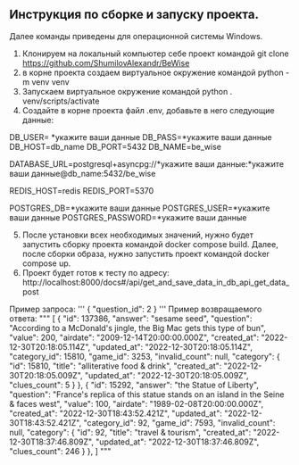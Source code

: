 <h2>Инструкция по сборке и запуску проекта.</h2>

Далее команды приведены для операционной системы Windows.
1. Клонируем на локальный компьютер себе проект командой git clone https://github.com/ShumilovAlexandr/BeWise
2. в корне проекта создаем виртуальное окружение командой python -m venv venv
3. Запускаем виртуальное окружение командой python . venv/scripts/activate
4. Создайте в корне проекта файл .env, добавьте в него следующие данные:

DB_USER= *укажите ваши данные
DB_PASS=*укажите ваши данные
DB_HOST=db_name
DB_PORT=5432
DB_NAME=be_wise

DATABASE_URL=postgresql+asyncpg://*укажите ваши данные:*укажите ваши данные@db_name:5432/be_wise

REDIS_HOST=redis
REDIS_PORT=5370

POSTGRES_DB=*укажите ваши данные
POSTGRES_USER=*укажите ваши данные
POSTGRES_PASSWORD=*укажите ваши данные

5. После установки всех необходимых значений, нужно будет запустить сборку 
   проекта командой docker compose build. Далее, после сборки образа, нужно 
   запустить проект командой docker compose up.
6. Проект будет готов к тесту по адресу: http://localhost:8000/docs#/api/get_and_save_data_in_db_api_get_data_post

Пример запроса:
'''
{
    "question_id": 2
}
'''
Пример возвращаемого ответа:
"""
[
  {
    "id": 137386,
    "answer": "sesame seed",
    "question": "According to a McDonald's jingle, the Big Mac gets this type of bun",
    "value": 200,
    "airdate": "2009-12-14T20:00:00.000Z",
    "created_at": "2022-12-30T20:18:05.114Z",
    "updated_at": "2022-12-30T20:18:05.114Z",
    "category_id": 15810,
    "game_id": 3253,
    "invalid_count": null,
    "category": {
      "id": 15810,
      "title": "alliterative food & drink",
      "created_at": "2022-12-30T20:18:05.009Z",
      "updated_at": "2022-12-30T20:18:05.009Z",
      "clues_count": 5
    }
  },
{
    "id": 15292,
    "answer": "the Statue of Liberty",
    "question": "France's replica of this statue stands on an island in the Seine & faces west",
    "value": 100,
    "airdate": "1989-02-08T20:00:00.000Z",
    "created_at": "2022-12-30T18:43:52.421Z",
    "updated_at": "2022-12-30T18:43:52.421Z",
    "category_id": 92,
    "game_id": 7593,
    "invalid_count": null,
    "category": {
      "id": 92,
      "title": "travel & tourism",
      "created_at": "2022-12-30T18:37:46.809Z",
      "updated_at": "2022-12-30T18:37:46.809Z",
      "clues_count": 246
    }
  },
]
"""
